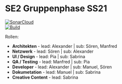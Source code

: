 # SE2 Gruppenphase SS21
[![SonarCloud](https://sonarcloud.io/images/project_badges/sonarcloud-white.svg)](https://sonarcloud.io/dashboard?id=SE2_Gruppenphase_SS21)  
[![Build](https://github.com/AlGrade/SE2_Gruppenphase_SS21_GruppeE/actions/workflows/main.yml/badge.svg)](https://github.com/AlGrade/SE2_Gruppenphase_SS21_GruppeE/actions/workflows/main.yml)

Rollen: 

- **Architekten** - lead: Alexander | sub: Sören, Manfred
- **Netzwerk** - lead: Sören | sub: Alexander
- **UI / Design** - lead: Pia | sub: Sabrina
- **QA / Testing** - lead: Manfred | sub: Pia
- **Developer** - lead: Alexander | sub: Manuel, Sören
- **Dokumetation** - lead: Manuel | sub: Sabrina
- **Creative Content** - lead: Sabrina

